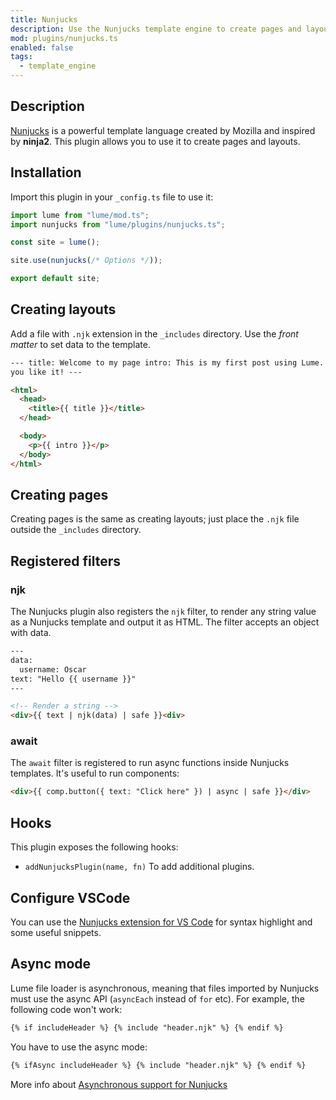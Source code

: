 ```yaml
---
title: Nunjucks
description: Use the Nunjucks template engine to create pages and layouts.
mod: plugins/nunjucks.ts
enabled: false
tags:
  - template_engine
---
```


## Description

[Nunjucks](https://mozilla.github.io/nunjucks/) is a powerful template language
created by Mozilla and inspired by **ninja2**. This plugin allows you to use it
to create pages and layouts.

## Installation

Import this plugin in your `_config.ts` file to use it:

```js
import lume from "lume/mod.ts";
import nunjucks from "lume/plugins/nunjucks.ts";

const site = lume();

site.use(nunjucks(/* Options */));

export default site;
```

## Creating layouts

Add a file with `.njk` extension in the `_includes` directory. Use the _front
matter_ to set data to the template.

```html
--- title: Welcome to my page intro: This is my first post using Lume. I hope
you like it! ---

<html>
  <head>
    <title>{{ title }}</title>
  </head>

  <body>
    <p>{{ intro }}</p>
  </body>
</html>
```

## Creating pages

Creating pages is the same as creating layouts; just place the `.njk` file
outside the `_includes` directory.

## Registered filters

### njk

The Nunjucks plugin also registers the `njk` filter, to render any string value
as a Nunjucks template and output it as HTML. The filter accepts an object with
data.

```html
---
data:
  username: Oscar
text: "Hello {{ username }}"
---

<!-- Render a string -->
<div>{{ text | njk(data) | safe }}<div>
```

### await

The `await` filter is registered to run async functions inside Nunjucks
templates. It's useful to run components:

```html
<div>{{ comp.button({ text: "Click here" }) | async | safe }}</div>
```

## Hooks

This plugin exposes the following hooks:

- `addNunjucksPlugin(name, fn)` To add additional plugins.

## Configure VSCode

You can use the
[Nunjucks extension for VS Code](https://marketplace.visualstudio.com/items?itemName=ronnidc.nunjucks)
for syntax highlight and some useful snippets.

## Async mode

Lume file loader is asynchronous, meaning that files imported by Nunjucks must
use the async API (`asyncEach` instead of `for` etc). For example, the following
code won't work:

```html
{% if includeHeader %} {% include "header.njk" %} {% endif %}
```

You have to use the async mode:

```html
{% ifAsync includeHeader %} {% include "header.njk" %} {% endif %}
```

More info about
[Asynchronous support for Nunjucks](https://mozilla.github.io/nunjucks/api.html#asynchronous-support)
